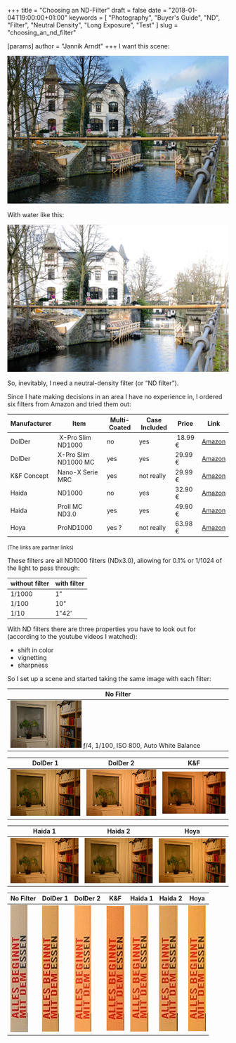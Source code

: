 +++
title = "Choosing an ND-Filter"
draft = false
date = "2018-01-04T19:00:00+01:00"
keywords = [ "Photography", "Buyer's Guide", "ND", "Filter", "Neutral Density", "Long Exposure", "Test" ]
slug = "choosing_an_nd_filter"

[params]
  author = "Jannik Arndt"
+++
I want this scene:

<a href="/blog/2018/01/NDFilter/AmLangenzug1.jpg"><img src="/blog/2018/01/NDFilter/AmLangenzug1.jpg" alt=""></a>

With water like this:

<a href="/blog/2018/01/NDFilter/AmLangenzug2.jpg"><img src="/blog/2018/01/NDFilter/AmLangenzug2.jpg" alt=""></a>

So, inevitably, I need a neutral-density filter (or “ND filter”).

<!--more-->

Since I hate making decisions in an area I have no experience in, I ordered six filters from Amazon and tried them out:

| Manufacturer  | Item                | Multi-Coated | Case Included | Price    | Link                             |
| ------------- | --------------------| ------------ | ------------- | -------- | -------------------------------- |
| DolDer        | X-Pro Slim ND1000   | no           | yes           | 18.99 €  | [Amazon](http://amzn.to/2CCwlbp) |
| DolDer        | X-Pro Slim ND1000 MC| yes          | yes           | 29.99 €  | [Amazon](http://amzn.to/2qrDlDm) |
| K&F Concept   | Nano-X Serie MRC    | yes          | not really    | 29.99 €  | [Amazon](http://amzn.to/2E5uVDx) |
| Haida         | ND1000              | no           | yes           | 32.90 €  | [Amazon](http://amzn.to/2lVotYb) |
| Haida         | ProII MC ND3.0      | yes          | yes           | 49.90 €  | [Amazon](http://amzn.to/2AqG7Is) |
| Hoya          | ProND1000           | yes ?        | not really    | 63.98 €  | [Amazon](http://amzn.to/2CppRt3) |

<small>(The links are partner links)</small>

These filters are all ND1000 filters (NDx3.0), allowing for 0.1% or 1/1024 of the light to pass through:

| without filter  | with filter |
| --------------- | ----------- |
| 1/1000          | 1"          |
| 1/100           | 10"         |
| 1/10            | 1"42'       |

With ND filters there are three properties you have to look out for (according to the youtube videos I watched):

* shift in color
* vignetting
* sharpness

So I set up a scene and started taking the same image with each filter:

| No Filter |
| --------  |
| <img src="/blog/2018/01/NDFilter/color/Scene1_1_NoFilter.JPG" width="33%" alt=""> ƒ/4, 1/100, ISO 800, Auto White Balance |


| DolDer 1 | DolDer 2 | K&F |
| -------- | -------- | --- |
| <img src="/blog/2018/01/NDFilter/color/Scene1_2_DolDer1.JPG" alt=""> | <img src="/blog/2018/01/NDFilter/color/Scene1_3_DolDer2.JPG" alt=""> | <img src="/blog/2018/01/NDFilter/color/Scene1_4_KF.JPG" alt=""> |

| Haida 1 | Haida 2 | Hoya |
| ------- | ------- | ---- |
| <img src="/blog/2018/01/NDFilter/color/Scene1_5_Haida1.JPG" alt=""> | <img src="/blog/2018/01/NDFilter/color/Scene1_6_Haida2.JPG" alt=""> | <img src="/blog/2018/01/NDFilter/color/Scene1_7_Hoya.JPG" alt=""> |


| No Filter  | DolDer 1 | DolDer 2 | K&F | Haida 1 | Haida 2 | Hoya |
| -----------| -------- | -------- | --- | ------- | ------- | ---- |
| <img src="/blog/2018/01/NDFilter/sharpness/Scene1_1_NoFilter.JPG" alt=""> | <img src="/blog/2018/01/NDFilter/sharpness/Scene1_2_DolDer1.JPG" alt=""> | <img src="/blog/2018/01/NDFilter/sharpness/Scene1_3_DolDer2.JPG" alt=""> | <img src="/blog/2018/01/NDFilter/sharpness/Scene1_4_KF.JPG" alt=""> | <img src="/blog/2018/01/NDFilter/sharpness/Scene1_5_Haida1.JPG" alt=""> | <img src="/blog/2018/01/NDFilter/sharpness/Scene1_6_Haida2.JPG" alt=""> | <img src="/blog/2018/01/NDFilter/sharpness/Scene1_7_Hoya.JPG" alt=""> |

<!--
Scene1_1_NoFilter
Scene1_2_DolDer1
Scene1_3_DolDer2
Scene1_4_KF
Scene1_5_Haida1
Scene1_6_Haida2
Scene1_7_Hoya
-->